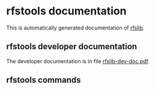 
# rfstools documentation
This is automatically generated documentation of [rfslib](https://git.profinit.eu/rfs/rfslib).
## rfstools developer documentation
The developer documentation is in file [rfslib-dev-doc.pdf](./rfslib-dev-doc.pdf).
## rfstools commands

